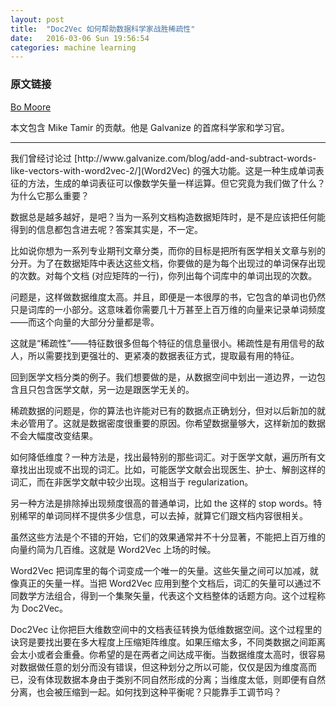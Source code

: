```yaml
---
layout: post
title:  "Doc2Vec 如何帮助数据科学家战胜稀疏性"
date:   2016-03-06 Sun 19:56:54
categories: machine learning
---
```


<h3> 原文链接 </h3>

[Bo Moore](http://www.galvanize.com/blog/how-doc2vec-helps-data-scientists-defeat-data-sparsity/#.Vty1XYwrJL8)

本文包含 Mike Tamir 的贡献。他是 Galvanize 的首席科学家和学习官。

<hr>

<p>
我们曾经讨论过 [http://www.galvanize.com/blog/add-and-subtract-words-like-vectors-with-word2vec-2/](Word2Vec) 的强大功能。这是一种生成单词表征的方法，生成的单词表征可以像数学矢量一样运算。但它究竟为我们做了什么？为什么它那么重要？
</p>

<p>
数据总是越多越好，是吧？当为一系列文档构造数据矩阵时，是不是应该把任何能得到的信息都包含进去呢？答案其实是，不一定。
</p>

<p>
比如说你想为一系列专业期刊文章分类，而你的目标是把所有医学相关文章与别的分开。为了在数据矩阵中表达这些文档，你要做的是为每个出现过的单词保存出现的次数。对每个文档 (对应矩阵的一行)，你列出每个词库中的单词出现的次数。
</p>

<p>
问题是，这样做数据维度太高。并且，即便是一本很厚的书，它包含的单词也仍然只是词库的一小部分。这意味着你需要几十万甚至上百万维的向量来记录单词频度——而这个向量的大部分分量都是零。
</p>

<p>
这就是“稀疏性”——特征数很多但每个特征的信息量很小。稀疏性是有用信号的敌人，所以需要找到更强壮的、更紧凑的数据表征方式，提取最有用的特征。
</p>

<p>
回到医学文档分类的例子。我们想要做的是，从数据空间中划出一道边界，一边包含且只包含医学文献，另一边是跟医学无关的。
</p>

<p>
稀疏数据的问题是，你的算法也许能对已有的数据点正确划分，但对以后新加的就未必管用了。这就是数据密度很重要的原因。你希望数据量够大，这样新加的数据不会大幅度改变结果。
</p>

<p>
如何降低维度？一种方法是，找出最特别的那些词汇。对于医学文献，遍历所有文章找出出现或不出现的词汇。比如，可能医学文献会出现医生、护士、解剖这样的词汇，而在非医学文献中较少出现。这相当于 regularization。
</p>

<p>
另一种方法是排除掉出现频度很高的普通单词，比如 the 这样的 stop words。特别稀罕的单词同样不提供多少信息，可以去掉，就算它们跟文档内容很相关。
</p>

<p>
虽然这些方法是个不错的开始，它们的效果通常并不十分显著，不能把上百万维的向量约简为几百维。这就是 Word2Vec 上场的时候。
</p>

<p>
Word2Vec 把词库里的每个词变成一个唯一的矢量。这些矢量之间可以加减，就像真正的矢量一样。当把 Word2Vec 应用到整个文档后，词汇的矢量可以通过不同数学方法组合，得到一个集聚矢量，代表这个文档整体的话题方向。这个过程称为 Doc2Vec。
</p>

<p>
Doc2Vec 让你把巨大维数空间中的文档表征转换为低维数据空间。这个过程里的诀窍是要找出要在多大程度上压缩矩阵维度。如果压缩太多，不同类数据之间距离会太小或者会重叠。你希望的是在两者之间达成平衡。当数据维度太高时，很容易对数据做任意的划分而没有错误，但这种划分之所以可能，仅仅是因为维度高而已，没有体现数据本身由于类别不同自然形成的分离；当维度太低，则即便有自然分离，也会被压缩到一起。如何找到这种平衡呢？只能靠手工调节吗？
</p>
